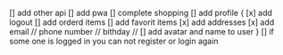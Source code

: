 [] add other api
[] add pwa
[] complete shopping
[] add profile {
[x] add logout
[] add orderd items
[] add favorit items
[x] add addresses
[x] add email // phone number // bithday //
[] add avatar and name to user
}
[] if some one is logged in you can not register or login again
